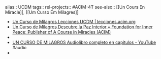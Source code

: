 alias:: UCDM
tags::
rel-projects:: #ACIM-4T
see-also:: [[Un Cours En Miracle]], [[Um Curso Em Milagres]]

- [Un Curso de Milagros Lecciones UCDM | lecciones.acim.org](https://lecciones.acim.org/es)
- [Un Curso de Milagros Descubre la Paz Interior • Foundation for Inner Peace: Publisher of A Course in Miracles (ACIM)](https://acim.org/descubre-la-paz-interior-ucdm/)
-
- [UN CURSO DE MILAGROS Audiolibro completo en capítulos - YouTube](https://www.youtube.com/playlist?list=PLtQDh9-lkD7qK37I7oL_lk1k4qckwKKJZ) #audio
-